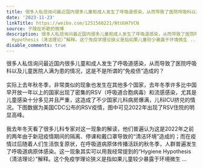 ```yaml
---
title: 很多人私信询问最近国内很多儿童和成人发生了呼吸道感染，从而导致了医院呼吸科以及儿童医院人满为患的情况，这是不是所谓的“免疫债”造成的？实际上去年秋冬季...
date: '2023-11-23'
linkTitle: https://weibo.com/1251560221/NtUGH7VCN
source: 子陵在听歌的微博
description: 很多人私信询问最近国内很多儿童和成人发生了呼吸道感染，从而导致了医院呼吸科以及儿童医院人满为患的情况，这是不是所谓的“免疫债”造成的？<br><br>实际上去年秋冬季，非常类似的现象也发生在其他多个国家，去年冬季许多比中国早开放一年以上的国家出现了密集的RSV（呼吸道合胞病毒）和流感感染，尤其是儿童感染十分多见并且严重，这造成了不少国家儿科病房爆满，儿科ICU挤兑的情况。下图数据为美国CDC公布的RSV疫情，图中可见2022年出现了RSV住院的明显高峰。<br><br>我去年冬天看了很多儿科专家对这一现象的解读，他们普遍认为这是2022年之前的两年由于新冠疫情期间的隔离、停课和戴口罩导致的“清洁环境”造成的；而在疫情过后随着人们生活恢复原状，在呼吸道病原体传播活跃的秋冬季，人群普遍发生了呼吸道病原体感染。这一现象其实可以用我经常提到的“Hygiene
  Hypothesis（清洁理论）”解释。这个免疫学理论狭义是指如果儿童较少暴露于环境微生 ...
disable_comments: true
---
```

很多人私信询问最近国内很多儿童和成人发生了呼吸道感染，从而导致了医院呼吸科以及儿童医院人满为患的情况，这是不是所谓的“免疫债”造成的？<br><br>实际上去年秋冬季，非常类似的现象也发生在其他多个国家，去年冬季许多比中国早开放一年以上的国家出现了密集的RSV（呼吸道合胞病毒）和流感感染，尤其是儿童感染十分多见并且严重，这造成了不少国家儿科病房爆满，儿科ICU挤兑的情况。下图数据为美国CDC公布的RSV疫情，图中可见2022年出现了RSV住院的明显高峰。<br><br>我去年冬天看了很多儿科专家对这一现象的解读，他们普遍认为这是2022年之前的两年由于新冠疫情期间的隔离、停课和戴口罩导致的“清洁环境”造成的；而在疫情过后随着人们生活恢复原状，在呼吸道病原体传播活跃的秋冬季，人群普遍发生了呼吸道病原体感染。这一现象其实可以用我经常提到的“Hygiene Hypothesis（清洁理论）”解释。这个免疫学理论狭义是指如果儿童较少暴露于环境微生 ...